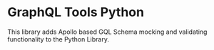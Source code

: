 # GraphQL Tools Python

This library adds Apollo based GQL Schema mocking and validating functionality to the Python Library.
